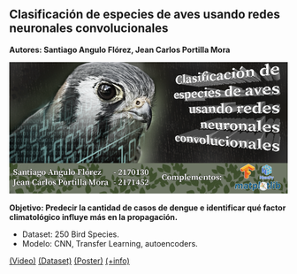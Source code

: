 ## Clasificación de especies de aves usando redes neuronales convolucionales <a name="proyAves"></a>

**Autores: Santiago Angulo Flórez, Jean Carlos Portilla Mora**

<img src="https://raw.githubusercontent.com/Parhy/Birds/master/BannerIA2.png" style="width:700px;">

**Objetivo: Predecir la cantidad de casos de dengue e identificar qué factor climatológico influye más en la propagación.**

- Dataset: 250 Bird Species.
- Modelo: CNN, Transfer Learning, autoencoders.

[(Video)](https://youtu.be/Q229CUkoxvk) 
[(Dataset)](https://www.kaggle.com/gpiosenka/100-bird-species) 
[(Poster)](https://github.com/Parhy) 
[(+info)](https://github.com/Parhy)
